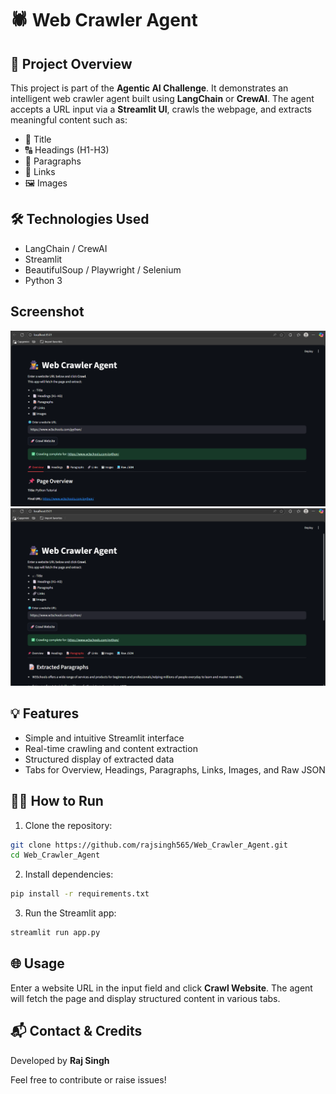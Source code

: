 
# 🕷️ Web Crawler Agent

## 🚀 Project Overview
This project is part of the **Agentic AI Challenge**. It demonstrates an intelligent web crawler agent built using **LangChain** or **CrewAI**. The agent accepts a URL input via a **Streamlit UI**, crawls the webpage, and extracts meaningful content such as:

- 📝 Title
- 🔠 Headings (H1-H3)
- 📄 Paragraphs
- 🔗 Links
- 🖼️ Images

## 🛠️ Technologies Used
- LangChain / CrewAI
- Streamlit
- BeautifulSoup / Playwright / Selenium
- Python 3

## Screenshot
![image alt](https://github.com/rajsingh565/Web_Crawler_Agent/blob/c7c890b3073b9d531b2c53c734dc407efa222fd3/Screenshot1.png)
![image_alt](https://github.com/rajsingh565/Web_Crawler_Agent/blob/1e04b3a0ff97286391ffd17b0bad44e7d0f1cae6/Screenshot2.png)
## 💡 Features
- Simple and intuitive Streamlit interface
- Real-time crawling and content extraction
- Structured display of extracted data
- Tabs for Overview, Headings, Paragraphs, Links, Images, and Raw JSON

## 🧑‍💻 How to Run
1. Clone the repository:
```bash
git clone https://github.com/rajsingh565/Web_Crawler_Agent.git
cd Web_Crawler_Agent
```
2. Install dependencies:
```bash
pip install -r requirements.txt
```
3. Run the Streamlit app:
```bash
streamlit run app.py
```

## 🌐 Usage
Enter a website URL in the input field and click **Crawl Website**. The agent will fetch the page and display structured content in various tabs.

## 📬 Contact & Credits
Developed by **Raj Singh** 

Feel free to contribute or raise issues!
